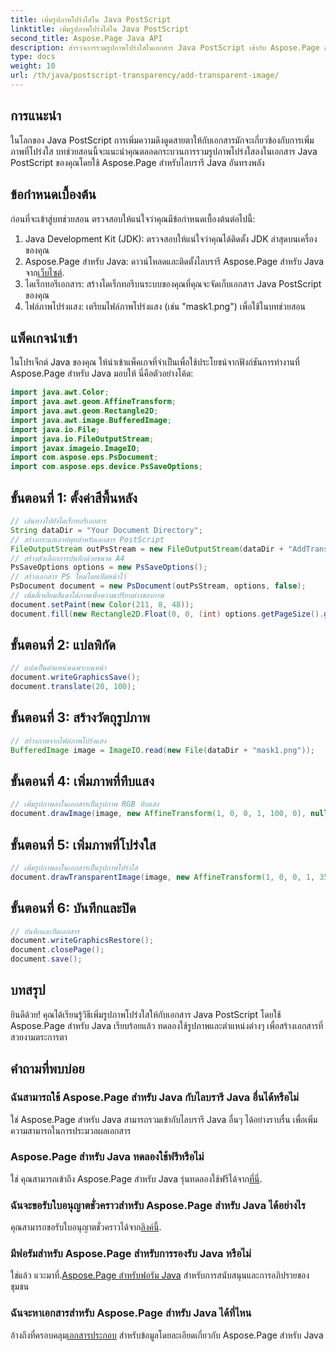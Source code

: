 ```yaml
---
title: เพิ่มรูปภาพโปร่งใสใน Java PostScript
linktitle: เพิ่มรูปภาพโปร่งใสใน Java PostScript
second_title: Aspose.Page Java API
description: สำรวจการรวมรูปภาพโปร่งใสในเอกสาร Java PostScript เข้ากับ Aspose.Page สำหรับ Java ได้อย่างราบรื่น ยกระดับการแสดงภาพเอกสารของคุณได้อย่างง่ายดาย
type: docs
weight: 10
url: /th/java/postscript-transparency/add-transparent-image/
---
```

## การแนะนำ
ในโลกของ Java PostScript การเพิ่มความดึงดูดสายตาให้กับเอกสารมักจะเกี่ยวข้องกับการเพิ่มภาพที่โปร่งใส บทช่วยสอนนี้จะแนะนำคุณตลอดกระบวนการรวมรูปภาพโปร่งใสลงในเอกสาร Java PostScript ของคุณโดยใช้ Aspose.Page สำหรับไลบรารี Java อันทรงพลัง
## ข้อกำหนดเบื้องต้น
ก่อนที่จะเข้าสู่บทช่วยสอน ตรวจสอบให้แน่ใจว่าคุณมีข้อกำหนดเบื้องต้นต่อไปนี้:
1. Java Development Kit (JDK): ตรวจสอบให้แน่ใจว่าคุณได้ติดตั้ง JDK ล่าสุดบนเครื่องของคุณ
2.  Aspose.Page สำหรับ Java: ดาวน์โหลดและติดตั้งไลบรารี Aspose.Page สำหรับ Java จาก[เว็บไซต์](https://releases.aspose.com/page/java/).
3. ไดเร็กทอรีเอกสาร: สร้างไดเร็กทอรีบนระบบของคุณที่คุณจะจัดเก็บเอกสาร Java PostScript ของคุณ
4. ไฟล์ภาพโปร่งแสง: เตรียมไฟล์ภาพโปร่งแสง (เช่น "mask1.png") เพื่อใช้ในบทช่วยสอน
## แพ็คเกจนำเข้า
ในโปรเจ็กต์ Java ของคุณ ให้นำเข้าแพ็คเกจที่จำเป็นเพื่อใช้ประโยชน์จากฟังก์ชันการทำงานที่ Aspose.Page สำหรับ Java มอบให้ นี่คือตัวอย่างโค้ด:
```java
import java.awt.Color;
import java.awt.geom.AffineTransform;
import java.awt.geom.Rectangle2D;
import java.awt.image.BufferedImage;
import java.io.File;
import java.io.FileOutputStream;
import javax.imageio.ImageIO;
import com.aspose.eps.PsDocument;
import com.aspose.eps.device.PsSaveOptions;
```
## ขั้นตอนที่ 1: ตั้งค่าสีพื้นหลัง
```java
// เส้นทางไปยังไดเร็กทอรีเอกสาร
String dataDir = "Your Document Directory";
// สร้างกระแสเอาท์พุทสำหรับเอกสาร PostScript
FileOutputStream outPsStream = new FileOutputStream(dataDir + "AddTransparentImage_outPS.ps");
// สร้างตัวเลือกการบันทึกด้วยขนาด A4
PsSaveOptions options = new PsSaveOptions();
// สร้างเอกสาร PS ใหม่โดยเปิดหน้าไว้
PsDocument document = new PsDocument(outPsStream, options, false);
// เพิ่มสี่เหลี่ยมสีแดงใต้ภาพเพื่อความเปรียบต่างของภาพ
document.setPaint(new Color(211, 8, 48));
document.fill(new Rectangle2D.Float(0, 0, (int) options.getPageSize().getWidth(), 300));
```
## ขั้นตอนที่ 2: แปลพิกัด
```java
// แปลเป็นตำแหน่งเฉพาะบนหน้า
document.writeGraphicsSave();
document.translate(20, 100);
```
## ขั้นตอนที่ 3: สร้างวัตถุรูปภาพ
```java
// สร้างภาพจากไฟล์ภาพโปร่งแสง
BufferedImage image = ImageIO.read(new File(dataDir + "mask1.png"));
```
## ขั้นตอนที่ 4: เพิ่มภาพที่ทึบแสง
```java
// เพิ่มรูปภาพลงในเอกสารเป็นรูปภาพ RGB ทึบแสง
document.drawImage(image, new AffineTransform(1, 0, 0, 1, 100, 0), null);
```
## ขั้นตอนที่ 5: เพิ่มภาพที่โปร่งใส
```java
// เพิ่มรูปภาพลงในเอกสารเป็นรูปภาพโปร่งใส
document.drawTransparentImage(image, new AffineTransform(1, 0, 0, 1, 350, 0), 255);
```
## ขั้นตอนที่ 6: บันทึกและปิด
```java
// บันทึกและปิดเอกสาร
document.writeGraphicsRestore();
document.closePage();
document.save();
```
## บทสรุป
ยินดีด้วย! คุณได้เรียนรู้วิธีเพิ่มรูปภาพโปร่งใสให้กับเอกสาร Java PostScript โดยใช้ Aspose.Page สำหรับ Java เรียบร้อยแล้ว ทดลองใช้รูปภาพและตำแหน่งต่างๆ เพื่อสร้างเอกสารที่สวยงามตระการตา
## คำถามที่พบบ่อย
### ฉันสามารถใช้ Aspose.Page สำหรับ Java กับไลบรารี Java อื่นได้หรือไม่
ใช่ Aspose.Page สำหรับ Java สามารถรวมเข้ากับไลบรารี Java อื่นๆ ได้อย่างราบรื่น เพื่อเพิ่มความสามารถในการประมวลผลเอกสาร
### Aspose.Page สำหรับ Java ทดลองใช้ฟรีหรือไม่
 ใช่ คุณสามารถเข้าถึง Aspose.Page สำหรับ Java รุ่นทดลองใช้ฟรีได้จาก[ที่นี่](https://releases.aspose.com/).
### ฉันจะขอรับใบอนุญาตชั่วคราวสำหรับ Aspose.Page สำหรับ Java ได้อย่างไร
 คุณสามารถขอรับใบอนุญาตชั่วคราวได้จาก[ลิงค์นี้](https://purchase.aspose.com/temporary-license/).
### มีฟอรัมสำหรับ Aspose.Page สำหรับการรองรับ Java หรือไม่
 ใช่แล้ว แวะมาที่.[Aspose.Page สำหรับฟอรัม Java](https://forum.aspose.com/c/page/39) สำหรับการสนับสนุนและการอภิปรายของชุมชน
### ฉันจะหาเอกสารสำหรับ Aspose.Page สำหรับ Java ได้ที่ไหน
 อ้างถึงที่ครอบคลุม[เอกสารประกอบ](https://reference.aspose.com/page/java/) สำหรับข้อมูลโดยละเอียดเกี่ยวกับ Aspose.Page สำหรับ Java